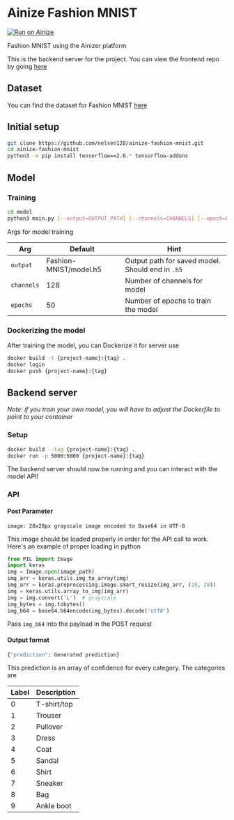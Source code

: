 # Ainize Fashion MNIST

[![Run on Ainize](https://ainize.ai/images/run_on_ainize_button.svg)](https://ainize.ai/nelsen129/ainize-fashion-mnist?branch=main)

Fashion MNIST using the Ainizer platform

This is the backend server for the project. You can view the frontend repo by going [here](https://github.com/nelsen129/ainize-fashion-mnist-frontend)

## Dataset

You can find the dataset for Fashion MNIST [here](https://github.com/zalandoresearch/fashion-mnist)

## Initial setup

```bash
git clone https://github.com/nelsen120/ainize-fashion-mnist.git
cd ainize-fashion-mnist
python3 -m pip install tensorflow==2.6.* tensorflow-addons
```

## Model

### Training

```bash
cd model
python3 main.py [--output=OUTPUT_PATH] [--channels=CHANNELS] [--epoch=EPOCHS]
```

Args for model training


| Arg | Default | Hint |
| --- | --- | --- |
| `output` | Fashion-MNIST/model.h5 | Output path for saved model. Should end in `.h5` |
| `channels` | 128 | Number of channels for model |
| `epochs` | 50 | Number of epochs to train the model |

### Dockerizing the model

After training the model, you can Dockerize it for server use

```bash
docker build -t {project-name}:{tag} .
docker login
docker push {project-name}:{tag}
```

## Backend server

*Note: if you train your own model, you will have to adjust the Dockerfile to point to your container*

### Setup

```bash
docker build --tag {project-name}:{tag} . 
docker run -p 5000:5000 {project-name}:{tag}
```

The backend server should now be running and you can interact with the model API!

### API 

#### Post Parameter

```
image: 28x28px grayscale image encoded to Base64 in UTF-8
```

This image should be loaded properly in order for the API call to work. 
Here's an example of proper loading in python

```python
from PIL import Image
import keras
img = Image.open(image_path)
img_arr = keras.utils.img_to_array(img)
img_arr = keras.preprocessing.image.smart_resize(img_arr, (28, 28))
img = keras.utils.array_to_img(img_arr)
img = img.convert('L')  # grayscale
img_bytes = img.tobytes()
img_b64 = base64.b64encode(img_bytes).decode('utf8')
```

Pass `img_b64` into the payload in the POST request

#### Output format

```python
{"prediction": Generated prediction}
```

This prediction is an array of confidence for every category. The categories are

| Label | Description |
| --- | --- |
| 0 | T-shirt/top |
| 1 | Trouser |
| 2 | Pullover |
| 3 | Dress |
| 4 | Coat |
| 5 | Sandal |
| 6 | Shirt |
| 7 | Sneaker |
| 8 | Bag |
| 9 | Ankle boot |
